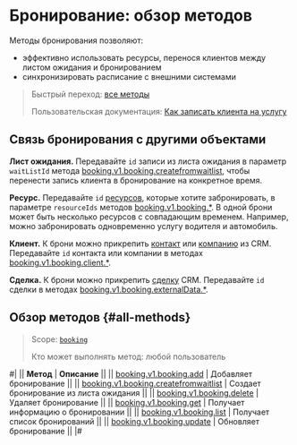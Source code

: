 # Бронирование: обзор методов

Методы бронирования позволяют:

- эффективно использовать ресурсы, перенося клиентов между листом ожидания и бронированием
- синхронизировать расписание с внешними системами

> Быстрый переход: [все методы](#all-methods) 
> 
> Пользовательская документация: [Как записать клиента на услугу](https://helpdesk.bitrix24.ru/open/23661964/)

## Связь бронирования  с другими объектами

**Лист ожидания.** Передавайте `id` записи из листа ожидания в параметр `waitListId` метода [booking.v1.booking.createfromwaitlist](./booking-v1-booking-createfromwaitlist.md), чтобы перенести запись клиента в бронирование на конкретное время.

**Ресурс.** Передавайте `id` [ресурсов](../resource/index.md), которые хотите забронировать, в параметре `resourceIds` методов [booking.v1.booking.*](./index.md). В одной брони может  быть несколько ресурсов с совпадающим временем. Например, можно забронировать одновременно услугу водителя и автомобиль.

**Клиент.** К брони можно прикрепить [контакт](../../crm/contacts/index.md) или [компанию](../../crm/companies/index.md) из CRM. Передавайте `id` контакта или компании в методах [booking.v1.booking.client.*](./client/index.md).

**Сделка.** К брони можно прикрепить [сделку](../../crm/deals/index.md) CRM. Передавайте `id` сделки в методах [booking.v1.booking.externalData.*](./external-data/index.md).

## Обзор методов {#all-methods}

> Scope: [`booking`](../../scopes/permissions.md)
>
> Кто может выполнять метод: любой пользователь

#|
|| **Метод** | **Описание** ||
|| [booking.v1.booking.add](./booking-v1-booking-add.md) | Добавляет бронирование ||
|| [booking.v1.booking.createfromwaitlist](./booking-v1-booking-createfromwaitlist.md) | Создает бронирование из листа ожидания ||
|| [booking.v1.booking.delete](./booking-v1-booking-delete.md) | Удаляет бронирование ||
|| [booking.v1.booking.get](./booking-v1-booking-get.md) | Получает информацию о бронировании ||
|| [booking.v1.booking.list](./booking-v1-booking-list.md) | Получает список бронирований ||
|| [booking.v1.booking.update](./booking-v1-booking-update.md) | Обновляет бронирование ||
|#
